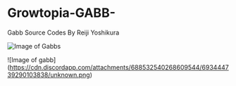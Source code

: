 # Growtopia-GABB-
Gabb Source Codes By Reiji Yoshikura




![Image of Gabbs](https://cdn.discordapp.com/attachments/688532540268609544/693440625516871790/unknown.png)



![Image of gabb] (https://cdn.discordapp.com/attachments/688532540268609544/693444739290103838/unknown.png)
